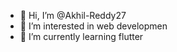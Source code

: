 - 👋 Hi, I’m @Akhil-Reddy27
- 👀 I’m interested in web developmen
- 🌱 I’m currently learning flutter

<!---
Akhil-Reddy27/Akhil-Reddy27 is a ✨ special ✨ repository because its `README.md` (this file) appears on your GitHub profile.
You can click the Preview link to take a look at your changes.
--->
